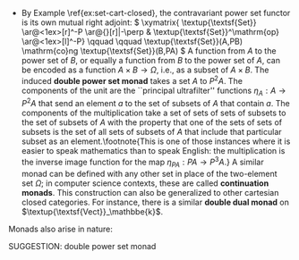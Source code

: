-  By Example \ref{ex:set-cart-closed}, the contravariant power set functor is its own mutual right adjoint:
$ \xymatrix{ \textup{\textsf{Set}} \ar@<1ex>[r]^-P \ar@{}[r]|-\perp & \textup{\textsf{Set}}^\mathrm{op} \ar@<1ex>[l]^-P} \qquad \qquad \textup{\textsf{Set}}(A,PB) \mathrm{co}ng \textup{\textsf{Set}}(B,PA) $ A function from $A$ to the power set of $B$, or equally a function from $B$ to the power set of $A$, can be encoded as a function $A \times B \to \Omega$, i.e., as a subset of $A \times B$. The induced **double power set monad** takes a set $A$ to $P^2A$. The components of the unit are the ``principal ultrafilter'' functions $\eta_A: A \to P^2A$ that send an element $a$ to the set of subsets of $A$ that contain $a$. The components of the multiplication take a set of sets of sets of subsets to the set of subsets of $A$ with the property that one of the sets of sets of subsets is the set of all sets of subsets of $A$ that include that particular subset as an element.\footnote{This is one of those instances where it is easier to speak mathematics than to speak English: the multiplication is the inverse image function for the map $\eta_{PA} : PA \to P^3A$.} A similar monad can be defined with any other set in place of the two-element set $\Omega$; in computer science contexts, these are called **continuation monads**. This construction can also be generalized to other cartesian closed categories. For instance, there is a similar **double dual monad** on $\textup{\textsf{Vect}}_\mathbbe{k}$.




 Monads also arise in nature:


SUGGESTION: double power set monad